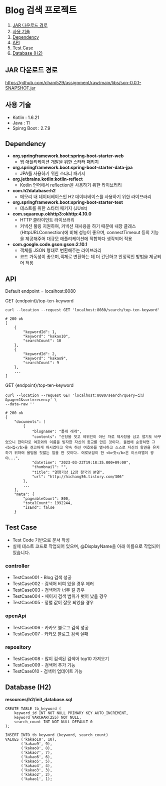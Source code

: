 # Blog 검색 프로젝트

1. [JAR 다운로드 경로](#JAR-다운로드-경로)
2. [사용 기술](#사용-기술)
3. [Dependency](#Dependency)
4. [API](#API)
5. [Test Case](#Test-Case)
6. [Database (H2)](#Database-(H2))

## JAR 다운로드 경로
https://github.com/chani529/assignment/raw/main/libs/son-0.0.1-SNAPSHOT.jar

## 사용 기술
- Kotlin : 1.6.21
- Java : 11
- Spinrg Boot :  2.7.9

## Dependency
- **org.springframework.boot:spring-boot-starter-web**
  - 웹 애플리케이션 개발을 위한 스타터 패키지
- **org.springframework.boot:spring-boot-starter-data-jpa**
  - JPA를 사용하기 위한 스타터 패키지
- **org.jetbrains.kotlin:kotlin-reflect**
  - Kotlin 언어에서 reflection을 사용하기 위한 라이브러리
- **com.h2database:h2**
  - 메모리 내 데이터베이스인 H2 데이터베이스를 사용하기 위한 라이브러리
- **org.springframework.boot:spring-boot-starter-test** 
  - 테스트를 위한 스타터 패키지 (JUnit)
- **com.squareup.okhttp3:okhttp:4.10.0**
  - HTTP 클라이언트 라이브러리
  - 커넥션 풀링 지원하여, 커넥션 재사용을 하기 때문에 내장 클래스(HttpURLConnection)에 비해 성능이 좋으며,
    connectTimeout 등의 기능을 제공해주어 대규모 애플리케이션에 적합하다 생각되어 적용
- **com.google.code.gson:gson:2.10.1**
  - 객체를 JSON 형태로 변환해주는 라이브러리
  - 코드 가독성이 좋으며,객체로 변환하는 데 더 간단하고 안정적인 방법을 제공되어 적용

## API
Default endpoint = localhost:8080

GET {endpoint}/top-ten-keyword
```curl
curl --location --request GET 'localhost:8080/search/top-ten-keyword'
  
# 200 ok
[
    {
        "keywordId": 1,
        "keyword": "kakao10",
        "searchCount": 10
    },
    {
        "keywordId": 2,
        "keyword": "kakao9",
        "searchCount": 9
    },
    ...
]
```

GET {endpoint}/top-ten-keyword
```curl
curl --location --request GET 'localhost:8080/search?query=집짓&page=1&sort=recency' \
--data-raw ''

# 200 ok
{
    "documents": [
        {
            "blogname": "톨레 레게",
            "contents": "산당을 짓고 레위인이 아닌 자로 제사장을 삼고 절기도 바꾸었으니 한미다로 여호와의 이름을 빙자한 자신의 종교를 만든 것이다. 율법에 순종하면 그 <b>집</b>을 견고하게 하시겠다고 약속 하신 여호와를 멸시하고 스스로 자신의 왕권을 유지하기 위하여 율법을 짓밟는 일을 한 것이다. 여로보암이 한 <b>짓</b>은 이스라엘이 광야...",
            "datetime": "2023-03-22T19:18:35.000+09:00",
            "thumbnail": "",
            "title": "열왕기상 12장 왕국의 분열",
            "url": "http://hichang56.tistory.com/306"
        },
        ...
    ],
    "meta": {
        "pageableCount": 800,
        "totalCount": 1992244,
        "isEnd": false
    }
```

## Test Case
- Test Code 기반으로 문서 작성
- 실제 테스트 코드로 작업되어 있으며, 
@DisplayName을 아래 이름으로 작업되어 있습니다.


### controller
- TestCase001 - Blog 검색 성공
- TestCase002 - 검색어 비여 있을 경우 에러
- TestCase003 - 검색어가 너무 길 경우
- TestCase004 - 페이지 검색 범위가 벗어 났을 경우
- TestCase005 - 정렬 값이 잘못 되었을 경우

### openApi
- TestCase006 - 카카오 블로그 검색 성공
- TestCase007 - 카카오 블로그 검색 실패

### repository
- TestCase008 - 많이 검색된 검색어 top10 가져오기
- TestCase009 - 검색어 추가 기능
- TestCase010 - 검색어 업데이트 기능

## Database (H2)
**resources/h2/init_database.sql**

```roomsql
CREATE TABLE tb_keyword (
    keyword_id INT NOT NULL PRIMARY KEY AUTO_INCREMENT,
    keyword VARCHAR(255) NOT NULL,
    search_count INT NOT NULL DEFAULT 0
);

INSERT INTO tb_keyword (keyword, search_count)
VALUES ('kakao10', 10),
       ('kakao9', 9),
       ('kakao8', 8),
       ('kakao7', 7),
       ('kakao6', 6),
       ('kakao5', 5),
       ('kakao4', 4),
       ('kakao3', 3),
       ('kakao2', 2),
       ('kakao1', 1);
```